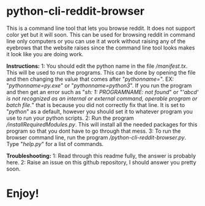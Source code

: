# python-cli-reddit-browser
This is a command line tool that lets you browse reddit. It does not support color yet but it will soon.
This can be used for browsing reddit in command line only computers or you can use it at work without raising any of the eyebrows that the website raises since the command line tool looks makes it look like you are doing work.

**Instructions:**
1:
You should edit the python name in the file */manifest.tx*. This will be used to run the programs.
This can be done by opening the file and then changing the value that comes after "*pythonname=*". EX: "*pythonname=py.exe*" or "*pythonname=python3*".
If you run the program and then get an error such as "*sh: 1: PROGRAMNAME: not found*" or "*'abcd' is not recognized as an internal or external command, operable program or batch file.*" that is because you did not correctly fix that line. It is set to "*python*" as a default, however you should set it to whatever program you use to run your python scripts.
2:
Run the program */installRequiredModules.py*. This will install all the needed packages for this program so that you dont have to go through that mess.
3:
To run the browser command line, run the program */python-cli-reddit-browser.py*. Type "*help.py*" for a list of commands.

**Troubleshooting:**
1:
Read through this readme fully, the answer is probably here.
2:
Raise an issue on this github repository, I should answer you pretty soon.

# Enjoy!
